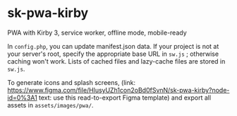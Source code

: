 # sk-pwa-kirby
PWA with Kirby 3, service worker, offline mode, mobile-ready

In `config.php`, you can update manifest.json data.
If your project is not at your server's root, specify the appropriate base URL in `sw.js` ; otherwise caching won't work.
Lists of cached files and lazy-cache files are stored in `sw.js`.

To generate icons and splash screens, (link: https://www.figma.com/file/HlusyUZh1con2oBd0fSvnN/sk-pwa-kirby?node-id=0%3A1 text: use this read-to-export Figma template) and export all assets in `assets/images/pwa/`.
